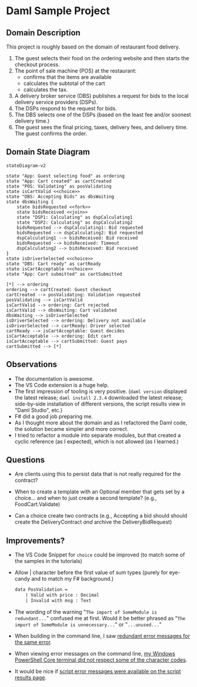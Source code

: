 # Daml Sample Project

## Domain Description

This project is roughly based on the domain of restaurant food delivery.

1. The guest selects their food on the ordering website and then starts the checkout process.
1. The point of sale machine (POS) at the restaurant:
   * confirms that the items are available
   * calculates the subtotal of the cart
   * calculates the tax.
1. A delivery broker service (DBS) publishes a request for bids to the local delivery service providers (DSPs).
1. The DSPs respond to the request for bids.
1. The DBS selects one of the DSPs (based on the least fee and/or soonest delivery time.)
1. The guest sees the final pricing, taxes, delivery fees, and delivery time. The guest confirms the order.

## Domain State Diagram

```mermaid
stateDiagram-v2

state "App: Guest selecting food" as ordering
state "App: Cart created" as cartCreated
state "POS: Validating" as posValidating
state isCartValid <<choice>>
state "DBS: Accepting Bids" as dbsWaiting
state dbsWaiting {
    state bidsRequested <<fork>>
    state bidsReceived <<join>>
    state "DSP1: Calculating" as dspCalculating1
    state "DSP2: Calculating" as dspCalculating2
    bidsRequested --> dspCalculating1: Bid requested
    bidsRequested --> dspCalculating2: Bid requested
    dspCalculating1 --> bidsReceived: Bid received
    bidsRequested --> bidsReceived: Timeout
    dspCalculating2 --> bidsReceived: Bid received
}
state isDriverSelected <<choice>>
state "DBS: Cart ready" as cartReady
state isCartAcceptable <<choice>>
state "App: Cart submitted" as cartSubmitted

[*] --> ordering
ordering --> cartCreated: Guest checkout
cartCreated --> posValidating: Validation requested
posValidating --> isCartValid
isCartValid --> ordering: Cart rejected
isCartValid --> dbsWaiting: Cart validated
dbsWaiting --> isDriverSelected
isDriverSelected --> ordering: Delivery not available
isDriverSelected --> cartReady: Driver selected
cartReady --> isCartAcceptable: Guest decides
isCartAcceptable --> ordering: Edit cart
isCartAcceptable --> cartSubmitted: Guest pays
cartSubmitted --> [*]
```

## Observations

* The documentation is awesome.
* The VS Code extension is a huge help.
* The first impression of tooling is very positive. (`daml version` displayed the latest release; `daml install 2.3.4` downloaded the latest release; side-by-side installation of different versions, the script results view in "Daml Studio", etc.)
* F# did a good job preparing me.
* As I thought more about the domain and as I refactored the Daml code, the solution became simpler and more correct.
* I tried to refactor a module into separate modules, but that created a cyclic reference (as I expected), which is not allowed (as I learned.)

## Questions

* Are clients using this to persist data that is not really required for the contract?

* When to create a template with an Optional member that gets set by a choice... and when to just create a second template? (e.g., FoodCart.Validate)

* Can a choice create two contracts (e.g., Accepting a bid should should create the DeliveryContract _and_ archive the DeliveryBidRequest)

## Improvements?

* The VS Code Snippet for `choice` could be improved (to match some of the samples in the tutorials)
* Allow | character before the first value of sum types (purely for eye-candy and to match my F# background.)

    ```daml
    data PosValidation =
        | Valid with price : Decimal
        | Invalid with msg : Text
    ```  

* The wording of the warning "`The import of SomeModule is redundant...`" confused me at first. Would it be better phrased as "`The import of SomeModule is unnecessary...`" or "`...unused...`"

* When building in the command line, I saw [redundant error messages for the same error](./redundant-error-msgs.png).

* When viewing error messages on the command line, [my Windows PowerShell Core terminal did not respect some of the character codes](./unrespected-char-codes.png).

* It would be nice if [script error messages were available on the script results page](./error-msg-in-script-results.png).

